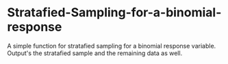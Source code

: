 # Stratafied-Sampling-for-a-binomial-response
A simple function for stratafied sampling for a binomial response variable. Output's the stratafied sample and the remaining data as well.
